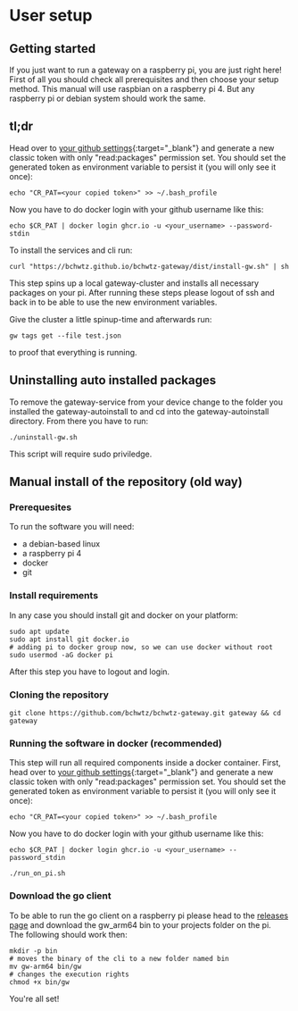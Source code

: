 # User setup

## Getting started

If you just want to run a gateway on a raspberry pi, you are just right here! First of all you should check all prerequisites and then choose your setup method. This manual will use raspbian on a raspberry pi 4. But any raspberry pi or debian system should work the same.

## tl;dr
Head over to [your github settings](https://github.com/settings/tokens){:target="_blank"} and generate a new classic token with only "read:packages" permission set. You should set the generated token as environment variable to persist it (you will only see it once):
```{bash}
echo "CR_PAT=<your copied token>" >> ~/.bash_profile
```
Now you have to do docker login with your github username like this:
```{bash}
echo $CR_PAT | docker login ghcr.io -u <your_username> --password-stdin
```
To install the services and cli run:
```{bash}
curl "https://bchwtz.github.io/bchwtz-gateway/dist/install-gw.sh" | sh
```
This step spins up a local gateway-cluster and installs all necessary packages on your pi.
After running these steps please logout of ssh and back in to be able to use the new environment variables.

Give the cluster a little spinup-time and afterwards run:
```{bash}
gw tags get --file test.json
```
to proof that everything is running.
## Uninstalling auto installed packages
To remove the gateway-service from your device change to the folder you installed the gateway-autoinstall to and cd into the gateway-autoinstall directory. From there you have to run:
```{bash}
./uninstall-gw.sh
```
This script will require sudo priviledge.
## Manual install of the repository (old way)
### Prerequesites
To run the software you will need:

* a debian-based linux
* a raspberry pi 4
* docker
* git

### Install requirements

In any case you should install git and docker on your platform:
```{bash}
sudo apt update
sudo apt install git docker.io
# adding pi to docker group now, so we can use docker without root
sudo usermod -aG docker pi
```
After this step you have to logout and login.

### Cloning the repository
```{bash}
git clone https://github.com/bchwtz/bchwtz-gateway.git gateway && cd gateway
```

### Running the software in docker (recommended)
This step will run all required components inside a docker container.
First, head over to [your github settings](https://github.com/settings/tokens){:target="_blank"} and generate a new classic token with only "read:packages" permission set. You should set the generated token as environment variable to persist it (you will only see it once):
```{bash}
echo "CR_PAT=<your copied token>" >> ~/.bash_profile
```
Now you have to do docker login with your github username like this:
```{bash}
echo $CR_PAT | docker login ghcr.io -u <your_username> --password_stdin
```
```{bash}
./run_on_pi.sh
```
### Download the go client
To be able to run the go client on a raspberry pi please head to the [releases page](https://github.com/bchwtz/bchwtz-gateway/releases) and download the gw_arm64 bin to your projects folder on the pi.  
The following should work then:
```{bash}
mkdir -p bin
# moves the binary of the cli to a new folder named bin
mv gw-arm64 bin/gw
# changes the execution rights
chmod +x bin/gw
```

You're all set!
